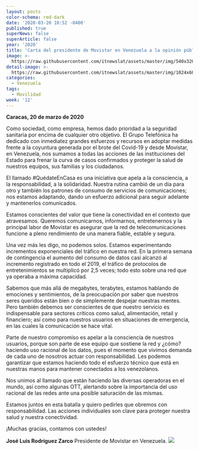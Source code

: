 ```yaml
---
layout: posts
color-schema: red-dark
date: '2020-03-20 10:52 -0400'
published: true
superNews: false
superArticle: false
year: '2020'
title: 'Carta del presidente de Movistar en Venezuela a la opinión pública '
image: >-
  https://raw.githubusercontent.com/itnewslat/assets/master/img/540x320/Jose-Luis-Rodriguez-Z-p.jpg
detail-image: >-
  https://raw.githubusercontent.com/itnewslat/assets/master/img/1024x680/Jose-Luis-Rodriguez-Z-g.jpg
categories:
  - Venezuela
tags:
  - Movilidad
week: '12'
---
```

**Caracas, 20 de marzo de 2020**

Como sociedad, como empresa, hemos dado prioridad a la seguridad sanitaria por encima de cualquier otro objetivo. El Grupo Telefónica ha dedicado con inmediatez grandes esfuerzos y recursos en adoptar medidas frente a la coyuntura generada por el brote del Covid-19 y desde Movistar, en Venezuela, nos sumamos a todas las acciones de las instituciones del Estado para frenar la curva de casos confirmados y proteger la salud de nuestros equipos, sus familias y los ciudadanos. 

El llamado #QuédateEnCasa es una iniciativa que apela a la consciencia, a la responsabilidad, a la solidaridad. Nuestra rutina cambió de un día para otro y también los patrones de consumo de servicios de comunicaciones; nos estamos adaptando, dando un esfuerzo adicional para seguir adelante y mantenerlos comunicados.

Estamos conscientes del valor que tiene la conectividad en el contexto que atravesamos. Queremos comunicarnos, informarnos, entretenernos y la principal labor de Movistar es asegurar que la red de telecomunicaciones funcione a pleno rendimiento de una manera fiable, estable y segura.

Una vez más les digo, no podemos solos. Estamos experimentando incrementos exponenciales del tráfico en nuestra red. En la primera semana de contingencia el aumento del consumo de datos casi alcanzó al incremento registrado en todo el 2019, el tráfico de protocolos de entretenimientos se multiplicó por 2,5 veces; todo esto sobre una red que ya operaba a máxima capacidad.

Sabemos que más allá de megabytes, terabytes, estamos hablando de emociones y sentimientos, de la preocupación por saber que nuestros seres queridos están bien o de simplemente despejar nuestras mentes. Pero también debemos ser conscientes de que nuestro servicio es indispensable para sectores críticos como salud, alimentación, retail y financiero; así como para nuestros usuarios en situaciones de emergencia, en las cuales la comunicación se hace vital.

Parte de nuestro compromiso es apelar a la consciencia de nuestros usuarios, porque son parte de ese equipo que sostiene la red y ¿cómo? haciendo uso racional de los datos, pues el momento que vivimos demanda de cada uno de nosotros actuar con responsabilidad. Les podemos garantizar que estamos haciendo todo el esfuerzo técnico que está en nuestras manos para mantener conectados a los venezolanos.

Nos unimos al llamado que están haciendo las diversas operadoras en el mundo, así como algunas OTT, alertando sobre la importancia del uso racional de las redes ante una posible saturación de las mismas.

Estamos juntos en esta batalla y quiero pedirles que obremos con responsabilidad. Las acciones individuales son clave para proteger nuestra salud y nuestra conectividad.

¡Muchas gracias, contamos con ustedes!

**José Luis Rodríguez Zarco**
Presidente de Movistar en Venezuela.
<img src="https://tracker.metricool.com/c3po.jpg?hash=56f88a41e39ab42c063cc51676587a04"/>